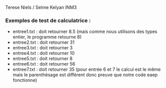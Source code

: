 Terese Niels / Selme Kelyan INM3
### Exemples de test de calculatrice : ###
* entree1.txt : doit retourner 8.5 (mais comme nous utilisons des types entier, le programme retourne 8)
* entree2.txt : doit retourner 31
* entree3.txt : doit retourner 3
* entree4.txt : doit retourner 10
* entree5.txt : doit retourner 8
* entree6.txt : doit retourner 56
* entree7.txt : doit retourner 35 (pour entrée 6 et 7 le calcul est le même mais le parenthèsage est différent donc preuve que notre code eaep fonctionne)